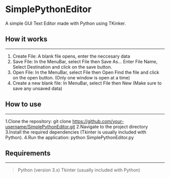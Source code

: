 # SimplePythonEditor

A simple GUI Text Editor made with Python using TKinker. 

## How it works
---
1. Create File: A blank file opens, enter the neccesary data
2. Save File: In the MenuBar, select File then Save As... Enter File Name, Select Destination and click on the save button.
3. Open File:  In the MenuBar, select File then Open
               Find the file and click on the open button. (Only one window is open at a time)
5. Create a new blank file: In  MenuBar, select File then New (Make sure to save any unsaved data)

## How to use
---

1.Clone the repository: git clone https://github.com/your-username/SimplePythonEditor.git
2.Navigate to the project directory
3.Install the required dependencies (Tkinter is usually included with Python).
4.Run the application: python SimplePythonEditor.py

## Requirements
---
>Python (version 3.x)
>Tkinter (usually included with Python)
